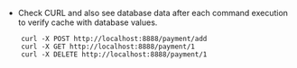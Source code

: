 - Check CURL and also see database data after each command execution to verify cache with database values. 
```
    curl -X POST http://localhost:8888/payment/add
    curl -X GET http://localhost:8888/payment/1
    curl -X DELETE http://localhost:8888/payment/1   
```
